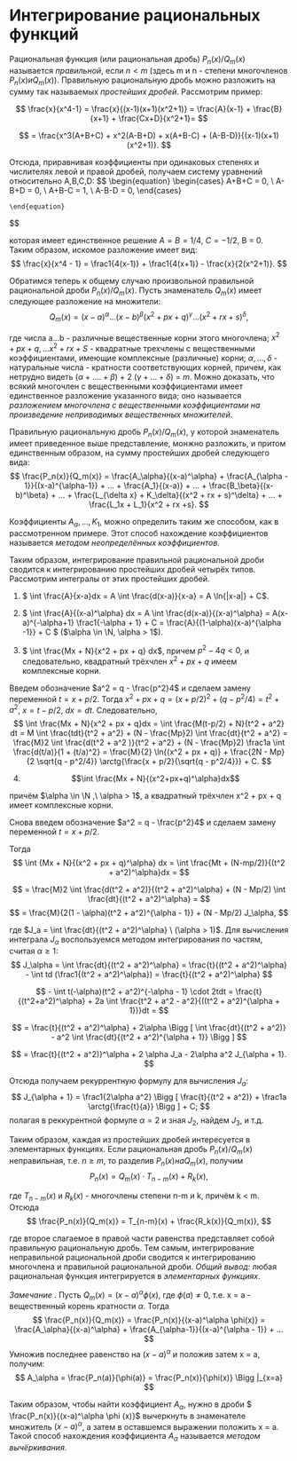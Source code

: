 # Интегрирование рациональных функций

Рациональная функция (или рациональная дробь) $P_n(x)/Q_m(x)$ называется _правильной_, если $n<m$ (здесь m и n - степени многочленов $P_n(x) и Q_m(x)$). Правильную рациональную дробь можно разложить на сумму так называемых _простейших дробей_. Рассмотрим пример:

$$
    \frac{x}{x^4-1} = \frac{x}{(x-1)(x+1)(x^2+1)} = \frac{A}{x-1} + \frac{B}{x+1} + \frac{Cx+D}{x^2+1}=
$$

$$
    = \frac{x^3(A+B+C) + x^2(A-B+D) + x(A+B-C) + (A-B-D)}{(x-1)(x+1)(x^2+1)}.
$$

Отсюда, приравнивая коэффициенты при одинаковых степенях и числителях левой и правой дробей, получаем систему уравнений относительно A,B,C,D:
$$
    \begin{equation} 
        \begin{cases} 
            A+B+C = 0, \\ 
            A-B+D = 0, \\ 
            A+B-C = 1, \\ 
            A-B-D = 0,
        \end{cases}

    \end{equation}
$$

которая имеет единственное решение $A=B=1/4$, $C = -1/2$, В = 0.
Таким образом, искомое разложение имеет вид:
$$
    \frac{x}{x^4 - 1} = \frac1{4(x-1)} + \frac1{4(x+1)} - \frac{x}{2(x^2+1)}.
$$

Обратимся теперь к общему случаю произвольной правильной рациональной дроби $P_n(x)/Q_m(x)$. Пусть знаменатель $Q_m(x)$ имеет следующее разложение на множители:
$$
    Q_m(x) = (x-a)^\alpha ... (x-b)^\beta (x^2 + px + q)^\gamma ... (x^2 + rx + s)^\delta,
$$

где числа a...b - различные вещественные корни этого многочлена; $x^2 + px + q,...x^2 + rx + S$ - квадратные трехчлены с вещественными коэффициентами, имеющие комплексные (различные) корни; $\alpha,...,\delta$ - натуральные числа - кратности соответствующих корней, причем, как нетрудно видеть ($\alpha + .... + \beta$) + 2 ($\gamma + ... + \delta$) = $m$. Можно доказать, что всякий многочлен с вещественными коэффициентами имеет единственное разложение указанного вида; оно называется _разложением многочлена с вещественными коэффициентами на произведение неприводимых вещественных множителей_.

Правильную рациональную дробь $P_n(x)/Q_m(x)$, у которой знаменатель имеет приведенное выше представление, монжно разложить, и притом единственным образом, на сумму простейших дробей следующего вида:
$$
    \frac{P_n(x)}{Q_m(x)} = \frac{A_\alpha}{(x-a)^\alpha} + \frac{A_{\alpha - 1}}{(x-a)^{\alpha-1}} + ... + \frac{A_1}{(x-a)} + ... + \frac{B_\beta}{(x-b)^\beta} + ... + 
    \frac{L_{\delta x} + K_\delta}{(x^2 + rx + s)^\delta} + ... + \frac{L_1x + L_1}{x^2 + rx +s}.
$$

Коэффициенты $A_\alpha ,...,K_1$, можно определить  таким же способом, как в рассмотренном примере. Этот способ нахождение коэффициентов называется _методом неопределённых коэффициентов_.

Таким образом, интегрирование правильной рациональной дроби сводится к интегрированию простейших дробей четырёх типов. Рассмотрим интегралы от этих простейших дробей.
1) $ \int \frac{A}{x-a}dx = A \int \frac{d(x-a)}{x-a} = A \ln{|x-a|} + C$.
2) $ \int \frac{A}{(x-a)^\alpha} dx = A \int \frac{d(x-a)}{(x-a)^\alpha} = A(x-a)^{-\alpha+1} \frac1{-\alpha + 1} + C = \frac{A}{(1-\alpha)(x-a)^{\alpha -1}} + C $ ($\alpha \in \N, \alpha > 1$).
   
3) $ \int \frac{Mx + N}{x^2 + px + q} dx$,
причем $p^2 - 4q < 0$, и следовательно, квадратный трёхчлен $x^2 + px + q$ имеем комплексные корни.

Введем обозначение $a^2 = q - \frac{p^2}4$ и сделаем замену переменной $t = x + p/2$. Тогда $x^2 + px + q = (x+p/2)^2 + (q-p^2/4) = t^2 + a^2$, $x = t - p/2$, $dx = dt$. Следовательно,
$$
    \int \frac{Mx + N}{x^2 + px + q}dx = \int \frac{M(t-p/2) + N}{t^2 + a^2} dt = M \int \frac{tdt}{t^2 + a^2} + (N - \frac{Mp}2) \int \frac{dt}{t^2 + a^2} = \frac{M}2 \int \frac{d(t^2 + a^2 )}{t^2 + a^2} + (N - \frac{Mp}2) \frac1a \int \frac{d(t/a)}{1 + (t/a)^2} = \frac{M}{2} \ln{(x^2 + px + q)} + \frac{2N - Mp}{2 \sqrt{q - p^2/4}} \arctg{\frac{x + p/2}{\sqrt{q - p^2/4}}} + C.
 $$

 4) $$\int \frac{Mx + N}{(x^2+px+q)^\alpha}dx$$

причём $\alpha \in \N ,\ \alpha > 1$, а квадратный трёхчлен x^2 + px + q имеет комплексные корни.

Снова введем обозначение $a^2 = q - \frac{p^2}4$ и сделаем замену переменной $t = x + p/2$.

Тогда
$$
    \int {Mx + N}{(x^2 + px + q)^\alpha} dx = \int \frac{Mt + (N-mp/2)}{(t^2 + a^2)^\alpha}dx = 
$$

$$
     = \frac{M}2 \int \frac{d(t^2 + a^2)}{(t^2 + a^2)^\alpha} + (N - Mp/2) \int \frac{dt}{(t^2 + a^2)^\alpha} =
$$
$$
     = \frac{M}{2(1 - \alpha)(t^2 + a^2)^{\alpha - 1}} + (N - Mp/2) J_\alpha,
$$

где $J_a = \int \frac{dt}{(t^2 + a^2)^\alpha} \ (\alpha > 1)$. Для вычисления интеграла $J_\alpha$ воспользуемся методом интегрирования по частям, считая $\alpha \geq 1:$
$$
    J_\alpha = \int \frac{dt}{(t^2 + a^2)^\alpha} = \frac{t}{(t^2 + a^2)^\alpha} - \int td (\frac1{(t^2 + a^2)^\alpha}) = \frac{t}{(t^2 + a^2)^\alpha}
$$

$$
    - \int t(-\alpha)(t^2 + a^2)^{-\alpha - 1} \cdot 2tdt = \frac{t}{(t^2+a^2)^\alpha} + 2a \int \frac{t^2 + a^2 - a^2}{((t^2 + a^2)^{\alpha + 1})}dt = 
$$

$$
    = \frac{t}{(t^2 + a^2)^\alpha} + 2\alpha \Bigg [ \int \frac{dt}{(t^2 + a^2)} - a^2 \int \frac{dt}{(t^2 + a^2)^{\alpha + 1}} \Bigg ]
$$

$$
    = \frac{t}{(t^2 + a^2)}^\alpha + 2 \alpha J_a - 2\alpha a^2 J_{\alpha + 1}.
$$

Отсюда получаем рекуррентную формулу для вычисления $J_a$:
$$
    J_{\alpha + 1} = \frac1{2\alpha a^2} \Bigg [ \frac{t}{(t^2 + a^2)} + \frac1a \arctg{\frac{t}{a}} \Bigg ] + C;
$$
полагая в реккурентной формуле $\alpha = 2$ и зная $J_2$, найдем $J_3$, и т.д.

Таким образом, каждая из простейших дробей интересуется в элементарных функциях.
Если рациональная дробь $P_n(x) / Q_m(x)$ неправильная, т.е. $n \geq m$, то разделив $P_n(x) на Q_m(x)$, получим 
$$
    P_n(x) = Q_m(x) \cdot T_{n-m} (x) + R_k(x),
$$

где $T_{n-m}(x)$ и $R_k(x)$ - многочлены степени n-m и k, причём k < m. Отсюда
$$
    \frac{P_n(x)}{Q_m(x)} = T_{n-m}(x) + \frac{R_k(x)}{Q_m(x)},
$$

где второе слагаемое в правой части равенства представляет собой правильную рациональную дробь. Тем самым, интегрирование неправильной рациональной дроби сводится к интегрированию многочлена и правильной рациональной дроби.
_Общий вывод_: любая рациональная функция интегрируется в _элементарных функциях_.

_Замечание_ . Пусть $Q_m(x) = (x-a)^\alpha \phi(x)$, где $\phi(a) \neq 0$, т.е. x = a - вещественный корень кратности $\alpha$. Тогда
$$
    \frac{P_n(x)}{Q_m(x)} = \frac{P_n(x)}{(x-a)^\alpha \phi(x)} = \frac{A_\alpha}{(x-a)^\alpha} + \frac{A_{\alpha-1}}{(x-a)^{\alpha - 1}} + ...
$$
Умножив последнее равенство на $(x-a)^\alpha$ и положив затем x = a, получим:
$$
    A_\alpha = \frac{P_n(a)}{\phi(a)} = \frac{P_n(x)}{\phi(x)} \Bigg |_{x=a}
$$

Таким образом, чтобы найти коэффициент $A_\alpha$, нужно в дроби $ \frac{P_n(x)}{(x-a)^\alpha \phi (x)}$ вычеркнуть в знаменателе множитель $(x-a)^\alpha$, а затем в оставшемся выражении положить x = a. Такой способ нахождения коэффициента $A_\alpha$ называется _методом вычёркивания_.
